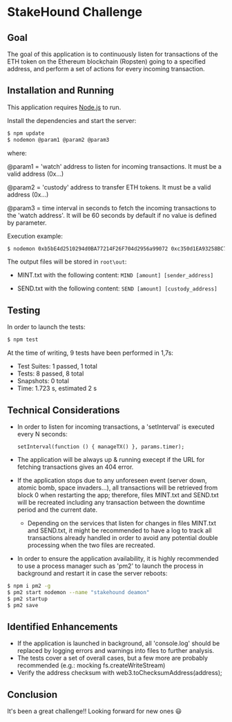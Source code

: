 # StakeHound Challenge


## Goal

The goal of this application is to continuously listen for transactions of the ETH token on the Ethereum blockchain (Ropsten) going to a specified address, and perform a set of actions for every incoming transaction.


## Installation and Running

This application requires [Node.js](https://nodejs.org/) to run.

Install the dependencies and start the server:

```sh
$ npm update
$ nodemon @param1 @param2 @param3
```

where:

@param1 = 'watch' address to listen for incoming transactions. It must be a valid address (0x...)

@param2 = 'custody' address to transfer ETH tokens. It must be a valid address (0x...)

@param3 = time interval in seconds to fetch the incoming transactions to the 'watch address'. It will be 60 seconds by default if no value is defined by parameter.

Execution example:

```sh
$ nodemon 0xb5bE4d2510294d0BA77214F26F704d2956a99072 0xc350d1EA93258BC789CEc0FbE283Dc0BA5f5A899 5
```

The output files will be stored in `root\out`:

* MINT.txt with the following content: `MIND [amount] [sender_address]`

* SEND.txt with the following content: `SEND [amount] [custody_address]`


## Testing

In order to launch the tests:

```sh
$ npm test
```

At the time of writing, 9 tests have been performed in 1,7s:

* Test Suites: 1 passed, 1 total
* Tests:       8 passed, 8 total
* Snapshots:   0 total
* Time:        1.723 s, estimated 2 s


## Technical Considerations

* In order to listen for incoming transactions, a 'setInterval' is executed every N seconds:

    `setInterval(function () { manageTX() }, params.timer);`
* The application will be always up & running execept if the URL for fetching transactions gives an 404 error.
* If the application stops due to any unforeseen event (server down, atomic bomb, space invaders...), all transactions will be retrieved from block 0 when restarting the app; therefore, files MINT.txt and SEND.txt will be recreated including any transaction between the downtime period and the current date.
    * Depending on the services that listen for changes in files MINT.txt and SEND.txt, it might be recommended to have a log to track all transactions already handled in order to avoid any potential double processing when the two files are recreated.
* In order to ensure the application availability, it is highly recommended to use a process manager such as 'pm2' to launch the process in background and restart it in case the server reboots:
```sh
$ npm i pm2 -g
$ pm2 start nodemon --name "stakehound deamon"
$ pm2 startup
$ pm2 save
```


## Identified Enhancements

* If the application is launched in background, all 'console.log' should be replaced by logging errors and warnings into files to further analysis.
* The tests cover a set of overall cases, but a few more are probably recommended (e.g.: mocking fs.createWriteStream)
* Verify the address checksum with web3.toChecksumAddress(address);


## Conclusion

It's been a great challenge!! Looking forward for new ones 😃

